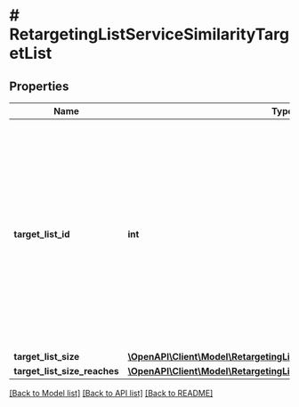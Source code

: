 # # RetargetingListServiceSimilarityTargetList

## Properties

Name | Type | Description | Notes
------------ | ------------- | ------------- | -------------
**target_list_id** | **int** | &lt;div lang&#x3D;\&quot;ja\&quot;&gt; 類似ユーザーをリターゲティングするターゲットIDです。&lt;br&gt; このフィールドは、ADD時に必須となり、SETおよびREMOVE時に無視されます。 &lt;/div&gt; &lt;div lang&#x3D;\&quot;en\&quot;&gt; Target ID for retargeting similar users. &lt;br&gt; This field is required in ADD operation, and will be ignored in SET and REMOVE operation. &lt;/div&gt; | [optional]
**target_list_size** | [**\OpenAPI\Client\Model\RetargetingListServiceTargetListSize**](RetargetingListServiceTargetListSize.md) |  | [optional]
**target_list_size_reaches** | [**\OpenAPI\Client\Model\RetargetingListServiceTargetListSizeReaches[]**](RetargetingListServiceTargetListSizeReaches.md) |  | [optional]

[[Back to Model list]](../../README.md#models) [[Back to API list]](../../README.md#endpoints) [[Back to README]](../../README.md)
